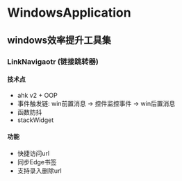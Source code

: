 # WindowsApplication
## windows效率提升工具集

### LinkNavigaotr (链接跳转器)
#### 技术点
- ahk v2 + OOP 
- 事件触发链: win前置消息 -> 控件监控事件 -> win后置消息
- 函数防抖
- stackWidget
#### 功能
- 快捷访问url
- 同步Edge书签
- 支持录入删除url

